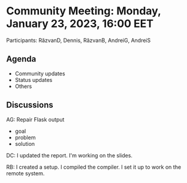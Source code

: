# Community Meeting: Monday, January 23, 2023, 16:00 EET

Participants: RăzvanD, Dennis, RăzvanB, AndreiG, AndreiS

## Agenda

* Community updates
* Status updates
* Others

## Discussions

AG: Repair Flask output

- goal
- problem
- solution

DC: I updated the report.
I'm working on the slides.

RB: I created a setup.
I compiled the compiler.
I set it up to work on the remote system.

